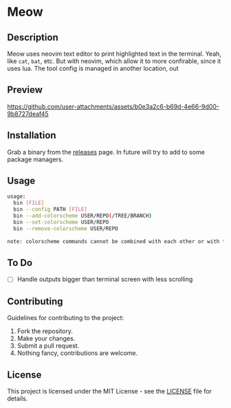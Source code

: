 # Meow

## Description

Meow uses neovim text editor to print highlighted text in the terminal. Yeah, like `cat`, `bat`, etc. But with neovim, which allow it to more confirable, since it uses lua. The tool config is managed in another location, out

## Preview

https://github.com/user-attachments/assets/b0e3a2c6-b69d-4e66-9d00-9b8727deaf45

## Installation  

Grab a binary from the [releases](https://github.com/datsfilipe/nv-meow/releases) page. In future will try to add to some package managers.

## Usage  

```bash
usage:
  bin [FILE]
  bin --config PATH [FILE]
  bin --add-colorscheme USER/REPO(/TREE/BRANCH)
  bin --set-colorscheme USER/REPO
  bin --remove-colorscheme USER/REPO
                                                                                                                                                                        
note: colorscheme commands cannot be combined with each other or with file arguments, nya!
```

## To Do

- [ ] Handle outputs bigger than terminal screen with less scrolling

## Contributing  

Guidelines for contributing to the project:  

1. Fork the repository.  
2. Make your changes.  
3. Submit a pull request.
4. Nothing fancy, contributions are welcome.

## License  

This project is licensed under the MIT License - see the [LICENSE](LICENSE) file for details.
